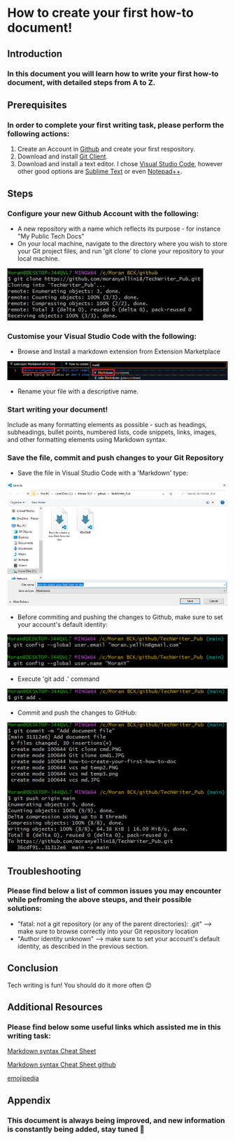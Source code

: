 # How to create your first how-to document!
## Introduction
### In this document you will learn how to write your first how-to document, with detailed steps from A to Z.
## Prerequisites
### In order to complete your first writing task, please perform the following actions:
1. Create an Account in [Github](https://github.com/join/) and create your first respository.
2. Download and install [Git Client](https://git-scm.com/downloads).
3. Download and install a text editor. I chose [Visual Studio Code](https://code.visualstudio.com/), however other good options are [Sublime Text](http://www.sublimetext.com/) or even [Notepad++](https://notepad-plus-plus.org/).
## Steps
### Configure your new Github Account with the following:
* A new repository with a name which reflects its purpose - for instance "My Public Tech Docs"
* On your local machine, navigate to the directory where you wish to store your Git project files, and run 'git clone' to clone your repository to your local machine.
  
![Alt text](Raw/Git%20clone%20cmd1.JPG)
### Customise your Visual Studio Code with the following:
* Browse and Install a markdown extension from Extension Marketplace
  
![Alt text](Raw/vcs%20md%20temp3.png)
* Rename your file with a descriptive name.
### Start writing your document!
Include as many formatting elements as possible - such as headings, subheadings, bullet points, numbered lists, code snippets, links, images, and other formatting elements using Markdown syntax.
### Save the file, commit and push changes to your Git Repository
* Save the file in Visual Studio Code with a 'Markdown' type:

![Alt text](Raw/save%20as%20markdown.PNG)
* Before commiting and pushing the changes to Github, make sure to set your account's default identity:
  
![Alt text](Raw/git%20config%20username1.PNG)
* Execute 'git add .' command

![Alt text](Raw/git%20add.PNG)
* Commit and push the changes to GitHub:

![Alt text](Raw/git%20commit%20and%20push.PNG)
## Troubleshooting
### Please find below a list of common issues you may encounter while pefroming the above steups, and their possible solutions:
* "fatal: not a git repository (or any of the parent directories): .git" --> make sure to browse correctly into your Git repository location
* "Author identity unknown" --> make sure to set your account's default identity, as described in the previous section.
## Conclusion
Tech writing is fun! You should do it more often 😊
## Additional Resources
### Please find below some useful links which assisted me in this writing task:
[Markdown syntax Cheat Sheet](https://www.markdownguide.org/cheat-sheet/)

[Markdown syntax Cheat Sheet github](https://github.com/adam-p/markdown-here/wiki/Markdown-Cheatsheet)

[emojipedia](https://emojipedia.org/)
## Appendix
### This document is always being improved, and new information is constantly being added, stay tuned 👀